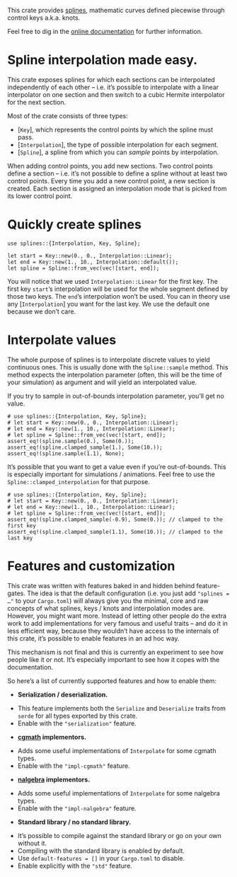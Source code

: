 This crate provides [splines](https://en.wikipedia.org/wiki/Spline_(mathematics)), mathematic curves
defined piecewise through control keys a.k.a. knots.

Feel free to dig in the [online documentation](https://docs.rs/splines) for further information.

<!-- cargo-sync-readme start -->

# Spline interpolation made easy.

This crate exposes splines for which each sections can be interpolated independently of each
other – i.e. it’s possible to interpolate with a linear interpolator on one section and then
switch to a cubic Hermite interpolator for the next section.

Most of the crate consists of three types:

- [`Key`], which represents the control points by which the spline must pass.
- [`Interpolation`], the type of possible interpolation for each segment.
- [`Spline`], a spline from which you can *sample* points by interpolation.

When adding control points, you add new sections. Two control points define a section – i.e.
it’s not possible to define a spline without at least two control points. Every time you add a
new control point, a new section is created. Each section is assigned an interpolation mode that
is picked from its lower control point.

# Quickly create splines

```
use splines::{Interpolation, Key, Spline};

let start = Key::new(0., 0., Interpolation::Linear);
let end = Key::new(1., 10., Interpolation::default());
let spline = Spline::from_vec(vec![start, end]);
```

You will notice that we used `Interpolation::Linear` for the first key. The first key `start`’s
interpolation will be used for the whole segment defined by those two keys. The `end`’s
interpolation won’t be used. You can in theory use any [`Interpolation`] you want for the last
key. We use the default one because we don’t care.

# Interpolate values

The whole purpose of splines is to interpolate discrete values to yield continuous ones. This is
usually done with the `Spline::sample` method. This method expects the interpolation parameter
(often, this will be the time of your simulation) as argument and will yield an interpolated
value.

If you try to sample in out-of-bounds interpolation parameter, you’ll get no value.

```
# use splines::{Interpolation, Key, Spline};
# let start = Key::new(0., 0., Interpolation::Linear);
# let end = Key::new(1., 10., Interpolation::Linear);
# let spline = Spline::from_vec(vec![start, end]);
assert_eq!(spline.sample(0.), Some(0.));
assert_eq!(spline.clamped_sample(1.), Some(10.));
assert_eq!(spline.sample(1.1), None);
```

It’s possible that you want to get a value even if you’re out-of-bounds. This is especially
important for simulations / animations. Feel free to use the `Spline::clamped_interpolation` for
that purpose.

```
# use splines::{Interpolation, Key, Spline};
# let start = Key::new(0., 0., Interpolation::Linear);
# let end = Key::new(1., 10., Interpolation::Linear);
# let spline = Spline::from_vec(vec![start, end]);
assert_eq!(spline.clamped_sample(-0.9), Some(0.)); // clamped to the first key
assert_eq!(spline.clamped_sample(1.1), Some(10.)); // clamped to the last key
```

# Features and customization

This crate was written with features baked in and hidden behind feature-gates. The idea is that
the default configuration (i.e. you just add `"splines = …"` to your `Cargo.toml`) will always
give you the minimal, core and raw concepts of what splines, keys / knots and interpolation
modes are. However, you might want more. Instead of letting other people do the extra work to
add implementations for very famous and useful traits – and do it in less efficient way, because
they wouldn’t have access to the internals of this crate, it’s possible to enable features in an
ad hoc way.

This mechanism is not final and this is currently an experiment to see how people like it or
not. It’s especially important to see how it copes with the documentation.

So here’s a list of currently supported features and how to enable them:

- **Serialization / deserialization.**
+ This feature implements both the `Serialize` and `Deserialize` traits from `serde` for all
types exported by this crate.
+ Enable with the `"serialization"` feature.
- **[cgmath](https://crates.io/crates/cgmath) implementors.**
+ Adds some useful implementations of `Interpolate` for some cgmath types.
+ Enable with the `"impl-cgmath"` feature.
- **[nalgebra](https://crates.io/crates/nalgebra) implementors.**
+ Adds some useful implementations of `Interpolate` for some nalgebra types.
+ Enable with the `"impl-nalgebra"` feature.
- **Standard library / no standard library.**
+ It’s possible to compile against the standard library or go on your own without it.
+ Compiling with the standard library is enabled by default.
+ Use `default-features = []` in your `Cargo.toml` to disable.
+ Enable explicitly with the `"std"` feature.

<!-- cargo-sync-readme end -->

